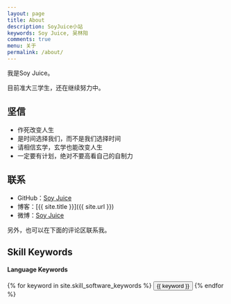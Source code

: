 ```yaml
---
layout: page
title: About
description: SoyJuice小站
keywords: Soy Juice, 吴林阳
comments: true
menu: 关于
permalink: /about/
---
```


我是Soy Juice。

目前准大三学生，还在继续努力中。

## 坚信

* 作死改变人生
* 是时间选择我们，而不是我们选择时间
* 请相信玄学，玄学也能改变人生
* 一定要有计划，绝对不要高看自己的自制力

## 联系

* GitHub：[Soy Juice](https://github.com/soyjuice)
* 博客：[{{ site.title }}]({{ site.url }})
* 微博：[Soy Juice](http://weibo.com/soyjuice)

另外，也可以在下面的评论区联系我。

<!--* 掘金：[@mzlogin](http://gold.xitu.io/user/570ddaeb2e958a005c63b2da)
* LinkedIn：[@mazhuang](https://www.linkedin.com/in/mazhuang)-->
<!--* 知乎: [@mzlogin](http://www.zhihu.com/people/mzlogin)
* 豆瓣: [@壮哥不胖](http://www.douban.com/people/freedim)-->

## Skill Keywords

#### Language Keywords
<div class="btn-inline">
    {% for keyword in site.skill_software_keywords %}
    <button class="btn btn-outline" type="button">{{ keyword }}</button>
    {% endfor %}
</div>

<!--#### Mobile Developer Keywords
<div class="btn-inline">
    {% for keyword in site.skill_mobile_app_keywords %}
    <button class="btn btn-outline" type="button">{{ keyword }}</button>
    {% endfor %}
</div>

#### Windows Developer Keywords
<div class="btn-inline">
    {% for keyword in site.skill_windows_keywords %}
    <button class="btn btn-outline" type="button">{{ keyword }}</button>
    {% endfor %}
</div>-->
